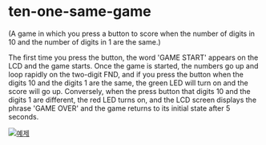# ten-one-same-game
(A game in which you press a button to score when the number of digits in 10 and the number of digits in 1 are the same.)

The first time you press the button, the word 'GAME START' appears on the LCD and the game starts. Once the game is started, the numbers go up and loop rapidly on the two-digit FND, and if you press the button when the digits 10 and the digits 1 are the same, the green LED will turn on and the score will go up. Conversely, when the press button that  digits 10 and the digits 1 are different, the red LED turns on, and the LCD screen displays the phrase 'GAME OVER' and the game returns to its initial state after 5 seconds.


[![예제](http://img.https://www.youtube.com/watch?v=fc3BRW68GGY.jpg)](https://www.youtube.com/watch?v=fc3BRW68GGY) 
